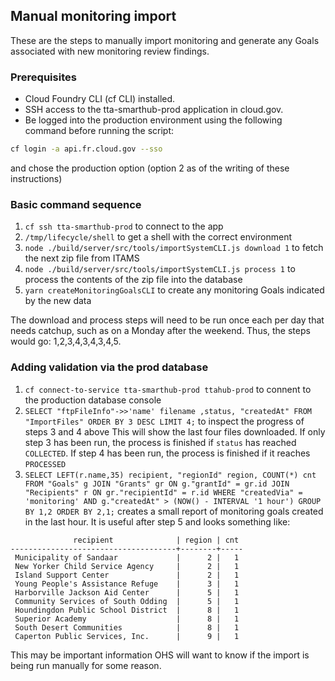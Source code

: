 ## Manual monitoring import

These are the steps to manually import monitoring and generate any Goals associated with new monitoring review findings.

### Prerequisites

- Cloud Foundry CLI (cf CLI) installed.
- SSH access to the tta-smarthub-prod application in cloud.gov.
- Be logged into the production environment using the following command before running the script:

```bash
cf login -a api.fr.cloud.gov --sso
```
and chose the production option (option 2 as of the writing of these instructions)

### Basic command sequence

1. `cf ssh tta-smarthub-prod` to connect to the app
2. `/tmp/lifecycle/shell` to get a shell with the correct environment
3. `node ./build/server/src/tools/importSystemCLI.js download 1` to fetch the next zip file from ITAMS
4. `node ./build/server/src/tools/importSystemCLI.js process 1` to process the contents of the zip file into the database
5. `yarn createMonitoringGoalsCLI` to create any monitoring Goals indicated by the new data

The download and process steps will need to be run once each per day that needs catchup, such as on a Monday after the weekend. Thus, the steps would go: 1,2,3,4,3,4,3,4,5.

### Adding validation via the prod database

1. `cf connect-to-service tta-smarthub-prod ttahub-prod` to connent to the production database console
2. `SELECT "ftpFileInfo"->>'name' filename ,status, "createdAt" FROM "ImportFiles" ORDER BY 3 DESC LIMIT 4;` to inspect the progress of steps 3 and 4 above
This will show the last four files downloaded. If only step 3 has been run, the process is finished if `status` has reached `COLLECTED`. If step 4 has been run, the process is finished if it reaches `PROCESSED`
3. `SELECT LEFT(r.name,35) recipient, "regionId" region, COUNT(*) cnt FROM "Goals" g JOIN "Grants" gr ON g."grantId" = gr.id JOIN "Recipients" r ON gr."recipientId" = r.id WHERE "createdVia" = 'monitoring' AND g."createdAt" > (NOW() - INTERVAL '1 hour') GROUP BY 1,2 ORDER BY 2,1;` creates a small report of monitoring goals created in the last hour. It is useful after step 5 and looks something like:
```
              recipient              | region | cnt
-------------------------------------+--------+-----
 Municipality of Sandaar             |      2 |   1
 New Yorker Child Service Agency     |      2 |   1
 Island Support Center               |      2 |   1
 Young People's Assistance Refuge    |      3 |   1
 Harborville Jackson Aid Center      |      5 |   1
 Community Services of South Odding  |      5 |   1
 Houndingdon Public School District  |      8 |   1
 Superior Academy                    |      8 |   1
 South Desert Communities            |      8 |   1
 Caperton Public Services, Inc.      |      9 |   1
```
This may be important information OHS will want to know if the import is being run manually for some reason.
